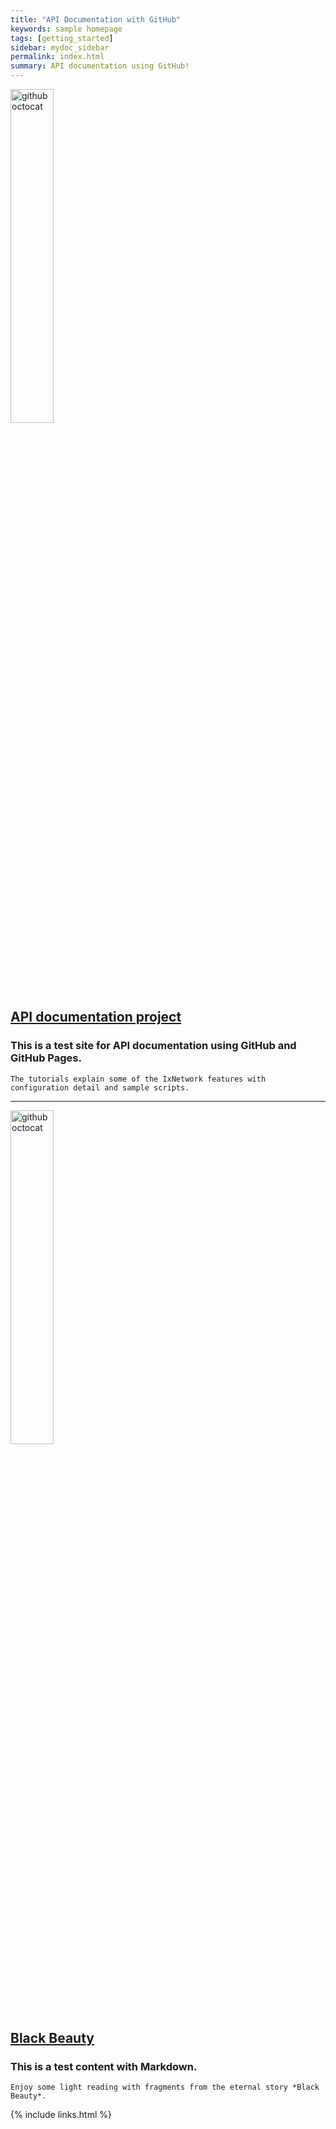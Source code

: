 ```yaml
---
title: "API Documentation with GitHub"
keywords: sample homepage
tags: [getting_started]
sidebar: mydoc_sidebar
permalink: index.html
summary: API documentation using GitHub!
---
```


<div> 
    <img src="{{ "/images/ixia.png" | absolute_url }}" alt="github octocat" style="width:37%;" >    
</div>

## [API documentation project](https://sahana84.github.io/TestAPIDoc/mydoc_API_overview.html)

### This is a test site for API documentation using GitHub and GitHub Pages. 
    The tutorials explain some of the IxNetwork features with configuration detail and sample scripts.
    
---

<div> 
    <img src="{{ "/images/BB1.jpg" | absolute_url }}" alt="github octocat" style="width:37%;" >    
</div>

## [Black Beauty](https://sahana84.github.io/TestAPIDoc/blackbeauty_about.html)

### This is a test content with Markdown. 
    Enjoy some light reading with fragments from the eternal story *Black Beauty*. 

{% include links.html %}
